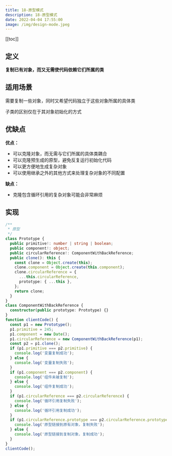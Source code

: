 ```yaml
---
title: 18-原型模式
description: 18-原型模式
date: 2022-04-04 17:55:00
image: /img/design-mode.jpeg
---
```


[[toc]]

## 定义

**复制已有对象，而又无需使代码依赖它们所属的类**

## 适用场景

需要复制一些对象，同时又希望代码独立于这些对象所属的具体类

子类的区别仅在于其对象初始化的方式

## 优缺点

**优点：**
- 可以克隆对象，而无需与它们所属的具体类耦合
- 可以克隆预生成的原型，避免反复运行初始化代码
- 可以更方便地生成复杂对象
- 可以使用继承之外的其他方式来处理复杂对象的不同配置

**缺点：**
- 克隆包含循环引用的复杂对象可能会非常麻烦

## 实现

```ts
/**
 * 原型
 */
class Prototype {
  public primitive!: number | string | boolean;
  public component!: object;
  public circularReference!: ComponentWithBackReference;
  public clone(): this {
    const clone = Object.create(this);
    clone.component = Object.create(this.component);
    clone.circularReference = {
      ...this.circularReference,
      prototype: { ...this },
    };
    return clone;
  }
}
class ComponentWithBackReference {
  constructor(public prototype: Prototype) {}
}
function clientCode() {
  const p1 = new Prototype();
  p1.primitive = 245;
  p1.component = new Date();
  p1.circularReference = new ComponentWithBackReference(p1);
  const p2 = p1.clone();
  if (p1.primitive === p2.primitive) {
    console.log('变量复制成功');
  } else {
    console.log('变量复制失败');
  }
  if (p1.component === p2.component) {
    console.log('组件未被复制');
  } else {
    console.log('组件复制成功');
  }
  if (p1.circularReference === p2.circularReference) {
    console.log('循环引用复制失败');
  } else {
    console.log('循环引用复制成功');
  }
  if (p1.circularReference.prototype === p2.circularReference.prototype) {
    console.log('原型链接到原有对象，复制失败');
  } else {
    console.log('原型链接到复制对象，复制成功');
  }
}
clientCode();
```